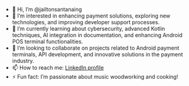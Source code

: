 - 👋 Hi, I’m @jailtonsantanaing
- 👀 I’m interested in enhancing payment solutions, exploring new technologies, and improving developer support processes.
- 🌱 I’m currently learning about cybersecurity, advanced Kotlin techniques, AI integration in documentation, and enhancing Android POS terminal functionalities.
- 💞️ I’m looking to collaborate on projects related to Android payment terminals, API development, and innovative solutions in the payment industry.
- 📫 How to reach me: [LinkedIn profile](https://www.linkedin.com/in/jailtonscsantana/)
- ⚡ Fun fact: I’m passionate about music woodworking and cooking!
